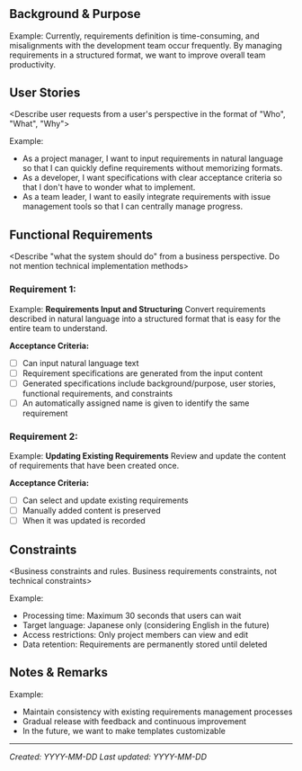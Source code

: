 # <Requirement Title>

## Background & Purpose
<Describe why this requirement is needed and what problem it solves>

Example:
Currently, requirements definition is time-consuming, and misalignments with the development team occur frequently. By managing requirements in a structured format, we want to improve overall team productivity.

## User Stories
<Describe user requests from a user's perspective in the format of "Who", "What", "Why">

Example:
- As a project manager, I want to input requirements in natural language so that I can quickly define requirements without memorizing formats.
- As a developer, I want specifications with clear acceptance criteria so that I don't have to wonder what to implement.
- As a team leader, I want to easily integrate requirements with issue management tools so that I can centrally manage progress.

## Functional Requirements
<Describe "what the system should do" from a business perspective. Do not mention technical implementation methods>

### Requirement 1: <Feature Name>
<Describe what should be able to be done>

Example:
**Requirements Input and Structuring**
Convert requirements described in natural language into a structured format that is easy for the entire team to understand.

**Acceptance Criteria:**
- [ ] Can input natural language text
- [ ] Requirement specifications are generated from the input content
- [ ] Generated specifications include background/purpose, user stories, functional requirements, and constraints
- [ ] An automatically assigned name is given to identify the same requirement

### Requirement 2: <Feature Name>
<Describe what should be able to be done>

Example:
**Updating Existing Requirements**
Review and update the content of requirements that have been created once.

**Acceptance Criteria:**
- [ ] Can select and update existing requirements
- [ ] Manually added content is preserved
- [ ] When it was updated is recorded

## Constraints
<Business constraints and rules. Business requirements constraints, not technical constraints>

Example:
- Processing time: Maximum 30 seconds that users can wait
- Target language: Japanese only (considering English in the future)
- Access restrictions: Only project members can view and edit
- Data retention: Requirements are permanently stored until deleted

## Notes & Remarks
<Other business requirements or expectations to consider during implementation>

Example:
- Maintain consistency with existing requirements management processes
- Gradual release with feedback and continuous improvement
- In the future, we want to make templates customizable

---
*Created: YYYY-MM-DD*
*Last updated: YYYY-MM-DD*

